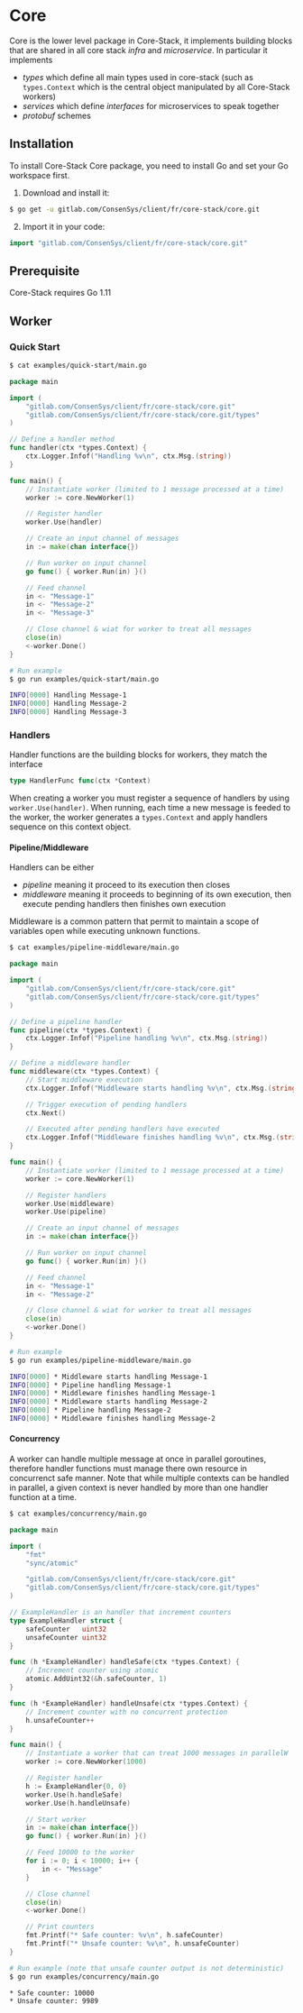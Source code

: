 # Core

Core is the lower level package in Core-Stack, it implements building blocks that are shared in all core stack *infra* and *microservice*. In particular it implements

- *types* which define all main types used in core-stack (such as ``types.Context`` which is the central object manipulated by all Core-Stack workers)
- *services* which define *interfaces* for microservices to speak together
- *protobuf* schemes 

## Installation

To install Core-Stack Core package, you need to install Go and set your Go workspace first.

1. Download and install it:

```sh
$ go get -u gitlab.com/ConsenSys/client/fr/core-stack/core.git
```

2. Import it in your code:

```go
import "gitlab.com/ConsenSys/client/fr/core-stack/core.git"
```

## Prerequisite

Core-Stack requires Go 1.11

## Worker

### Quick Start

```sh
$ cat examples/quick-start/main.go
```

```go
package main

import (
	"gitlab.com/ConsenSys/client/fr/core-stack/core.git"
	"gitlab.com/ConsenSys/client/fr/core-stack/core.git/types"
)

// Define a handler method
func handler(ctx *types.Context) {
	ctx.Logger.Infof("Handling %v\n", ctx.Msg.(string))
}

func main() {
	// Instantiate worker (limited to 1 message processed at a time)
	worker := core.NewWorker(1)

	// Register handler
	worker.Use(handler)

	// Create an input channel of messages
	in := make(chan interface{})

	// Run worker on input channel
	go func() { worker.Run(in) }()

	// Feed channel
	in <- "Message-1"
	in <- "Message-2"
	in <- "Message-3"

	// Close channel & wiat for worker to treat all messages
	close(in)
	<-worker.Done()
}
```

```sh
# Run example
$ go run examples/quick-start/main.go

INFO[0000] Handling Message-1
INFO[0000] Handling Message-2
INFO[0000] Handling Message-3
```

### Handlers

Handler functions are the building blocks for workers, they match the interface

```go
type HandlerFunc func(ctx *Context)
```

When creating a worker you must register a sequence of handlers by using ``worker.Use(handler)``. When running, each time a new message is feeded to the worker, the worker generates a ``types.Context`` and apply handlers sequence on this context object.

#### Pipeline/Middleware

Handlers can be either 

- *pipeline* meaning it proceed to its execution then closes
- *middleware* meaning it proceeds to beginning of its own execution, then execute pending handlers then finishes own execution

Middleware is a common pattern that permit to maintain a scope of variables open while executing unknown functions.

```sh
$ cat examples/pipeline-middleware/main.go
```

```go
package main

import (
	"gitlab.com/ConsenSys/client/fr/core-stack/core.git"
	"gitlab.com/ConsenSys/client/fr/core-stack/core.git/types"
)

// Define a pipeline handler
func pipeline(ctx *types.Context) {
	ctx.Logger.Infof("Pipeline handling %v\n", ctx.Msg.(string))
}

// Define a middleware handler
func middleware(ctx *types.Context) {
	// Start middleware execution
	ctx.Logger.Infof("Middleware starts handling %v\n", ctx.Msg.(string))

	// Trigger execution of pending handlers
	ctx.Next()

	// Executed after pending handlers have executed
	ctx.Logger.Infof("Middleware finishes handling %v\n", ctx.Msg.(string))
}

func main() {
	// Instantiate worker (limited to 1 message processed at a time)
	worker := core.NewWorker(1)

	// Register handlers
	worker.Use(middleware)
	worker.Use(pipeline)

	// Create an input channel of messages
	in := make(chan interface{})

	// Run worker on input channel
	go func() { worker.Run(in) }()

	// Feed channel
	in <- "Message-1"
	in <- "Message-2"

	// Close channel & wiat for worker to treat all messages
	close(in)
	<-worker.Done()
}
```

```sh
# Run example
$ go run examples/pipeline-middleware/main.go

INFO[0000] * Middleware starts handling Message-1
INFO[0000] * Pipeline handling Message-1
INFO[0000] * Middleware finishes handling Message-1
INFO[0000] * Middleware starts handling Message-2
INFO[0000] * Pipeline handling Message-2
INFO[0000] * Middleware finishes handling Message-2
```

#### Concurrency

A worker can handle multiple message at once in parallel goroutines, therefore handler functions must manage there own resource in concurrenct safe manner. Note that while multiple contexts can be handled in parallel, a given context is never handled by more than one handler function at a time.

```sh
$ cat examples/concurrency/main.go
```

```go
package main

import (
	"fmt"
	"sync/atomic"

	"gitlab.com/ConsenSys/client/fr/core-stack/core.git"
	"gitlab.com/ConsenSys/client/fr/core-stack/core.git/types"
)

// ExampleHandler is an handler that increment counters
type ExampleHandler struct {
	safeCounter   uint32
	unsafeCounter uint32
}

func (h *ExampleHandler) handleSafe(ctx *types.Context) {
	// Increment counter using atomic
	atomic.AddUint32(&h.safeCounter, 1)
}

func (h *ExampleHandler) handleUnsafe(ctx *types.Context) {
	// Increment counter with no concurrent protection
	h.unsafeCounter++
}

func main() {
	// Instantiate a worker that can treat 1000 messages in parallelW
	worker := core.NewWorker(1000)

	// Register handler
	h := ExampleHandler{0, 0}
	worker.Use(h.handleSafe)
	worker.Use(h.handleUnsafe)

	// Start worker
	in := make(chan interface{})
	go func() { worker.Run(in) }()

	// Feed 10000 to the worker
	for i := 0; i < 10000; i++ {
		in <- "Message"
	}

	// Close channel
	close(in)
	<-worker.Done()

	// Print counters
	fmt.Printf("* Safe counter: %v\n", h.safeCounter)
	fmt.Printf("* Unsafe counter: %v\n", h.unsafeCounter)
}
```

```sh
# Run example (note that unsafe counter output is not deterministic)
$ go run examples/concurrency/main.go

* Safe counter: 10000
* Unsafe counter: 9989
```
